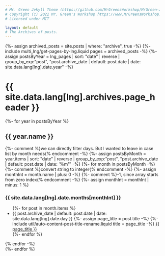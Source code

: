 ```yaml
---
# Mr. Green Jekyll Theme (https://github.com/MrGreensWorkshop/MrGreen-JekyllTheme)
# Copyright (c) 2022 Mr. Green's Workshop https://www.MrGreensWorkshop.com
# Licensed under MIT

layout: default
# The Archives of posts.
---
```

{%- assign archived_posts = site.posts | where: "archive", true -%}
{%- include multi_lng/get-pages-by-lng.liquid pages = archived_posts -%}
{%- assign postsByYear = lng_pages | sort: "date" | reverse | group_by_exp:"post", "post.archive_date | default: post.date | date: site.data.lang[lng].date.year" -%}
<div class="multipurpose-container">
  <h1>{{ site.data.lang[lng].archives.page_header }}</h1>
  <div class="archives">
    {%- for year in postsByYear %}
    <div class="year">
      <h2>{{ year.name }}</h2>
      {%- comment %}we can directly filter days. But I wanted to leave in case list by month needs{% endcomment -%}
      {%- assign postsByMonth = year.items | sort: "date" | reverse | group_by_exp:"post", "post.archive_date | default: post.date | date: '%m'" -%}
      {%- for month in postsByMonth -%}
      <div class="month">
        {%- comment %}convert string to integer{% endcomment -%}
        {%- assign monthInt = month.name | plus: 0 -%}
        {%- comment %}-1, since array starts from zero index{% endcomment -%}
        {%- assign monthInt = monthInt | minus: 1 %}
        <h3>{{ site.data.lang[lng].date.months[monthInt] }}</h3>
        <ul>
        {%- for post in month.items %}
          <li>
            <span>{{ post.archive_date | default: post.date | date: site.data.lang[lng].date.day }}</span>
            {%- assign page_title = post.title -%}
            {%- include util/auto-content-post-title-rename.liquid title = page_title -%}
            <a href="{{ post.url | relative_url }}">{{ page_title }}</a>
          </li>
        {%- endfor %}
        </ul>
      </div>
      {% endfor -%}
    </div>
    {%- endfor %}
  </div>
</div>
